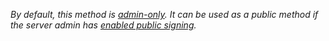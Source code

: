 _By default, this method is [admin-only](admin-api-methods.html). It can be used as a public method if the server admin has [enabled public signing](enable-public-signing.html)._
